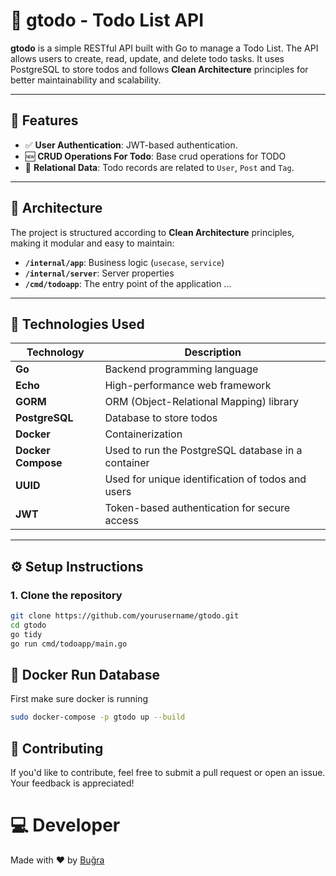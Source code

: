 # 📝 gtodo - Todo List API

**gtodo** is a simple RESTful API built with Go to manage a Todo List. The API allows users to create, read, update, and delete todo tasks. It uses PostgreSQL to store todos and follows **Clean Architecture** principles for better maintainability and scalability.

---

## 🚀 Features

- ✅ **User Authentication**: JWT-based authentication.
- 🆕 **CRUD Operations For Todo**: Base crud operations for TODO
- 🔗 **Relational Data**: Todo records are related to `User`, `Post`  and `Tag`.

---

## 🧱 Architecture

The project is structured according to **Clean Architecture** principles, making it modular and easy to maintain:

- **`/internal/app`**: Business logic (`usecase`, `service`)
- **`/internal/server`**: Server properties
- **`/cmd/todoapp`**: The entry point of the application
...
---

## 🧰 Technologies Used

| Technology     | Description                              |
|----------------|------------------------------------------|
| **Go**         | Backend programming language             |
| **Echo**       | High-performance web framework           |
| **GORM**       | ORM (Object-Relational Mapping) library  |
| **PostgreSQL** | Database to store todos                  |
| **Docker**     | Containerization                         |
| **Docker Compose** | Used to run the PostgreSQL database in a container |
| **UUID**       | Used for unique identification of todos and users |
| **JWT**        | Token-based authentication for secure access |

---

## ⚙️ Setup Instructions

### 1. Clone the repository

```bash
git clone https://github.com/yourusername/gtodo.git
cd gtodo
go tidy
go run cmd/todoapp/main.go
````

## 🐳 Docker Run Database

First make sure docker is running
```bash
sudo docker-compose -p gtodo up --build
````

## 📌 Contributing
If you'd like to contribute, feel free to submit a pull request or open an issue. Your feedback is appreciated!

# 💻 Developer
Made with ❤️ by [Buğra](https://github.com/bugraozdmr)


